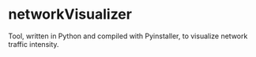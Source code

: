 # networkVisualizer
Tool, written in Python and compiled with Pyinstaller, to visualize network traffic intensity.
